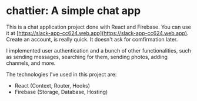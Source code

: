 # chattier: A simple chat app

This is a chat application project done with React and Firebase.
You can use it at [https://slack-app-cc624.web.app](https://slack-app-cc624.web.app). Create an account, is really quick. It doesn't ask for comfirmation later.

I implemented user authentication and a bunch of other functionalities, such as sending messages, searching for them, sending photos, adding channels, and more.

The technologies I've used in this project are:

- React (Context, Router, Hooks)
- Firebase (Storage, Database, Hosting)

